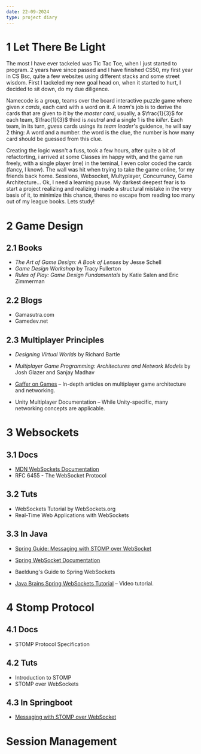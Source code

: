 ```yaml
---
date: 22-09-2024
type: project diary
---
```


# 1	Let There Be Light

The most I have ever tackeled was Tic Tac Toe, when I just started to program. 2 years have since passed and I have finished CS50, my first year in CS Bsc, quite a few websites using different stacks and some street wisdom. First I tackeled my new goal head on, when it started to hurt, I decided to sit down, do my due diligence.

Namecode is a group, teams over the board interactive puzzle game where given $x$ *cards*, each card with a word on it. A *team*'s job is to derive the cards that are given to it by the *master card*, usually, a $\frac{1}{3}$ for each team, $\frac{1}{3}$ third is *neutral* and a single $1$ is the *killer*. Each team, in its turn, *guess* cards usings its *team leader*'s guidence, he will say 2 thing: A word and a number. the word is the clue, the number is how many card should be guessed from this clue. 

Creating the logic wasn't a fuss, took a few hours, after quite a bit of refactorting, i arrived at some Classes im happy with, and the game run freely, with a single player (me) in the teminal, I even color coded the cards (fancy, I know). The wall was hit when trying to take the game online, for my friends back home. Sessions, Websocket, Multyplayer, Concurruncy, Game Architecture... Ok, I need a learning pause. My darkest deepest fear is to start a project realizing and realizing i made a structural mistake in the very basis of it, to minimize this chance, theres no escape from reading too many out of my league books. Lets study!

# 2	Game Design

## 2.1	Books

- _The Art of Game Design: A Book of Lenses_ by Jesse Schell
- _Game Design Workshop_ by Tracy Fullerton
- _Rules of Play: Game Design Fundamentals_ by Katie Salen and Eric Zimmerman

## 2.2	Blogs

- Gamasutra.com
- Gamedev.net

## 2.3	Multiplayer Principles

- _Designing Virtual Worlds_ by Richard Bartle
- _Multiplayer Game Programming: Architectures and Network Models_ by Josh Glazer and Sanjay Madhav

- [Gaffer on Games](https://gafferongames.com/) – In-depth articles on multiplayer game architecture and networking.
- Unity Multiplayer Documentation – While Unity-specific, many networking concepts are applicable.

# 3	Websockets

## 3.1	Docs

- [MDN WebSockets Documentation](https://developer.mozilla.org/en-US/docs/Web/API/WebSockets_API)
- RFC 6455 - The WebSocket Protocol

## 3.2	Tuts

- WebSockets Tutorial by WebSockets.org
- Real-Time Web Applications with WebSockets

## 3.3	In Java

- [Spring Guide: Messaging with STOMP over WebSocket](https://spring.io/guides/gs/messaging-stomp-websocket/)
- [Spring WebSocket Documentation](https://docs.spring.io/spring-framework/docs/current/reference/html/web.html#websocket)

- Baeldung's Guide to Spring WebSockets
- [Java Brains Spring WebSockets Tutorial](https://www.youtube.com/watch?v=UdX9C4sAPQc) – Video tutorial.

# 4	Stomp Protocol

## 4.1	Docs
- STOMP Protocol Specification
## 4.2	Tuts
- Introduction to STOMP
- STOMP over WebSockets
## 4.3	In Springboot
- [Messaging with STOMP over WebSocket](https://spring.io/guides/gs/messaging-stomp-websocket/)

# Session Management